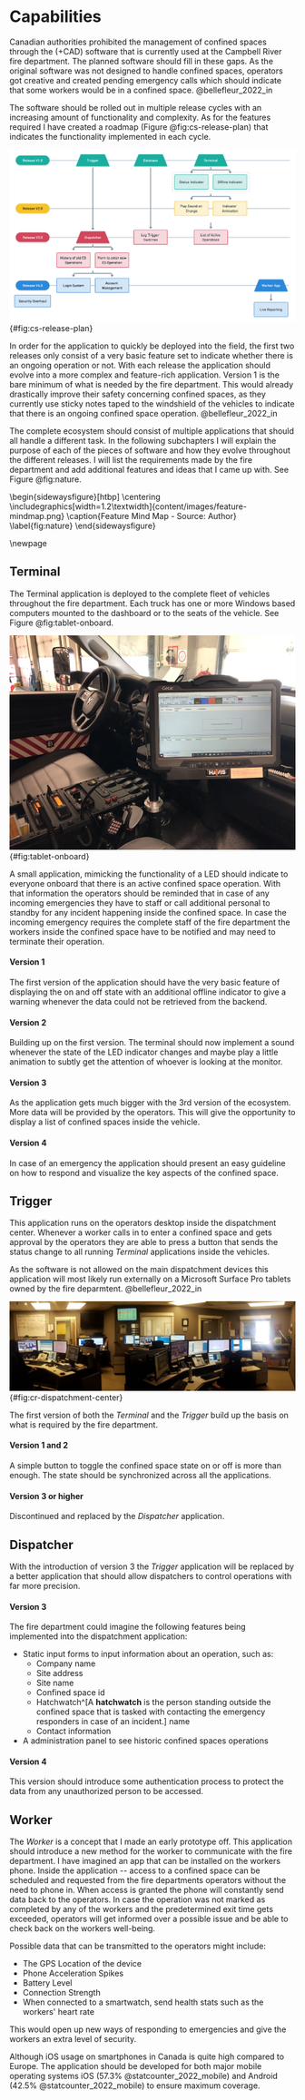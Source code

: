 <!-- TODO: Find a better title for this chapter. -->
<!-- Goal: 500 Words -->
# Capabilities

<!-- What gaps / issues does the software need to address? -->
Canadian authorities prohibited the management of confined spaces through the (+CAD) software that is currently used at the Campbell River fire department. The planned software should fill in these gaps. As the original software was not designed to handle confined spaces, operators got creative and created pending emergency calls which should indicate that some workers would be in a confined space. @bellefleur_2022_in

The software should be rolled out in multiple release cycles with an increasing amount of functionality and complexity. As for the features required I have created a roadmap (Figure @fig:cs-release-plan) that indicates the functionality implemented in each cycle.

<!-- TODO: Fix Image Size -->
<!-- TODO: Remove In Progress Sound (Dublicate) -->
![Software Release Roadmap - Source: Author](images/cs-release-plan.png){#fig:cs-release-plan}

In order for the application to quickly be deployed into the field, the first two releases only consist of a very basic feature set to indicate whether there is an ongoing operation or not. With each release the application should evolve into a more complex and feature-rich application. Version 1 is the bare minimum of what is needed by the fire department. This would already drastically improve their safety concerning confined spaces, as they currently use sticky notes taped to the windshield of the vehicles to indicate that there is an ongoing confined space operation. @bellefleur_2022_in

The complete ecosystem should consist of multiple applications that should all handle a different task. In the following subchapters I will explain the purpose of each of the pieces of software and how they evolve throughout the different releases. I will list the requirements made by the fire department and add additional features and ideas that I came up with. See Figure @fig:nature.

<!-- Based on: https://latex-tutorial.com/landscape-page/ -->

\begin{sidewaysfigure}[htbp]
    \centering
    \includegraphics[width=1.2\textwidth]{content/images/feature-mindmap.png}
    \caption{Feature Mind Map - Source: Author}
    \label{fig:nature}
\end{sidewaysfigure}

\newpage
## Terminal

The Terminal application is deployed to the complete fleet of vehicles throughout the fire department. Each truck has one or more Windows based computers mounted to the dashboard or to the seats of the vehicle. See Figure @fig:tablet-onboard.

![Windows Tablet Onboard - Source: K. Bellefleur](images/tablet-onboard.jpg){#fig:tablet-onboard}

A small application, mimicking the functionality of a LED should indicate to everyone onboard that there is an active confined space operation. With that information the operators should be reminded that in case of any incoming emergencies they have to staff or call additional personal to standby for any incident happening inside the confined space. In case the incoming emergency requires the complete staff of the fire department the workers inside the confined space have to be notified and may need to terminate their operation.

#### Version 1

The first version of the application should have the very basic feature of displaying the on and off state with an additional offline indicator to give a warning whenever the data could not be retrieved from the backend.

#### Version 2

Building up on the first version. The terminal should now implement a sound whenever the state of the LED indicator changes and maybe play a little animation to subtly get the attention of whoever is looking at the monitor.

#### Version 3

As the application gets much bigger with the 3rd version of the ecosystem. More data will be provided by the operators. This will give the opportunity to display a list of confined spaces inside the vehicle.

#### Version 4

In case of an emergency the application should present an easy guideline on how to respond and visualize the key aspects of the confined space.

## Trigger

This application runs on the operators desktop inside the dispatchment center. Whenever a worker calls in to enter a confined space and gets approval by the operators they are able to press a button that sends the status change to all running *Terminal* applications inside the vehicles.

As the software is not allowed on the main dispatchment devices this application will most likely run externally on a Microsoft Surface Pro tablets owned by the fire deparmtent. @bellefleur_2022_in

![Dispatchment Center Campbell River - Source: NI911 @ni911_contact](images/cr-dispatchment-center.jpg){#fig:cr-dispatchment-center}

The first version of both the *Terminal* and the *Trigger* build up the basis on what is required by the fire department.

#### Version 1 and 2

A simple button to toggle the confined space state on or off is more than enough. The state should be synchronized across all the applications.

#### Version 3 or higher

Discontinued and replaced by the *Dispatcher* application.

## Dispatcher

With the introduction of version 3 the *Trigger* application will be replaced by a better application that should allow dispatchers to control operations with far more precision.

<!-- TODO: Important Metrics, like Oxygen requirements should be highlighted -->

#### Version 3

The fire department could imagine the following features being implemented into the dispatchment application:

- Static input forms to input information about an operation, such as:
  - Company name
  - Site address
  - Site name
  - Confined space id
  - Hatchwatch^[A **hatchwatch** is the person standing outside the confined space that is tasked with contacting the emergency responders in case of an incident.] name
  - Contact information
- A administration panel to see historic confined spaces operations

#### Version 4

This version should introduce some authentication process to protect the data from any unauthorized person to be accessed.

<!-- Map Feature -->
<!-- Search -->
<!-- Forms -->
  <!-- Hazard Assesment for new confined spaces -->
<!-- Warning when infromation of the confined space is outdated -->
  <!-- Warn the operator -->

## Worker

The *Worker* is a concept that I made an early prototype off. This application should introduce a new method for the worker to communicate with the fire department. I have imagined an app that can be installed on the workers phone. Inside the application -- access to a confined space can be scheduled and requested from the fire departments operators without the need to phone in. When access is granted the phone will constantly send data back to the operators. In case the operation was not marked as completed by any of the workers and the predetermined exit time gets exceeded, operators will get informed over a possible issue and be able to check back on the workers well-being.

Possible data that can be transmitted to the operators might include:

- The GPS Location of the device
- Phone Acceleration Spikes
- Battery Level
- Connection Strength
- When connected to a smartwatch, send health stats such as the workers' heart rate

This would open up new ways of responding to emergencies and give the workers an extra level of security. 

Although iOS usage on smartphones in Canada is quite high compared to Europe. The application should be developed for both major mobile operating systems iOS (57.3% @statcounter_2022_mobile) and Android (42.5% @statcounter_2022_mobile) to ensure maximum coverage.

<!-- What requirements should the application fullfill? -->

<!-- Should future provness be a consideration? -->

<!-- How was the release schedule planed? -->
  <!-- Features -->
  <!-- Timing -->

<!-- What is the process of recieving a confined space? -->
  <!-- Create user flow diagrams -->

<!-- How is a protocol generated to  -->

